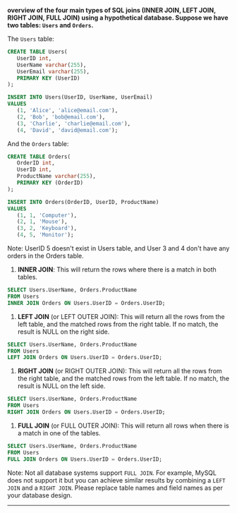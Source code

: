 <b>overview of the four main types of SQL joins (INNER JOIN, LEFT JOIN, RIGHT JOIN, FULL JOIN) using a hypothetical database. Suppose we have two tables: `Users` and `Orders`.</b>

The `Users` table:

```sql
CREATE TABLE Users(
   UserID int,
   UserName varchar(255),
   UserEmail varchar(255),
   PRIMARY KEY (UserID)
);

INSERT INTO Users(UserID, UserName, UserEmail)
VALUES
   (1, 'Alice', 'alice@email.com'),
   (2, 'Bob', 'bob@email.com'),
   (3, 'Charlie', 'charlie@email.com'),
   (4, 'David', 'david@email.com');

```

And the `Orders` table:

```sql
CREATE TABLE Orders(
   OrderID int,
   UserID int,
   ProductName varchar(255),
   PRIMARY KEY (OrderID)
);

INSERT INTO Orders(OrderID, UserID, ProductName)
VALUES
   (1, 1, 'Computer'),
   (2, 1, 'Mouse'),
   (3, 2, 'Keyboard'),
   (4, 5, 'Monitor');

```

Note: UserID 5 doesn't exist in Users table, and User 3 and 4 don't have any orders in the Orders table.

1. **INNER JOIN**: This will return the rows where there is a match in both tables.

```SQL
SELECT Users.UserName, Orders.ProductName
FROM Users
INNER JOIN Orders ON Users.UserID = Orders.UserID;

```

1. **LEFT JOIN** (or LEFT OUTER JOIN): This will return all the rows from the left table, and the matched rows from the right table. If no match, the result is NULL on the right side.

```SQL
SELECT Users.UserName, Orders.ProductName
FROM Users
LEFT JOIN Orders ON Users.UserID = Orders.UserID;

```

1. **RIGHT JOIN** (or RIGHT OUTER JOIN): This will return all the rows from the right table, and the matched rows from the left table. If no match, the result is NULL on the left side.

```SQL
SELECT Users.UserName, Orders.ProductName
FROM Users
RIGHT JOIN Orders ON Users.UserID = Orders.UserID;

```

1. **FULL JOIN** (or FULL OUTER JOIN): This will return all rows when there is a match in one of the tables.

```SQL
SELECT Users.UserName, Orders.ProductName
FROM Users
FULL JOIN Orders ON Users.UserID = Orders.UserID;

```

Note: Not all database systems support `FULL JOIN`. For example, MySQL does not support it but you can achieve similar results by combining a `LEFT JOIN` and a `RIGHT JOIN`.
Please replace table names and field names as per your database design.

---
